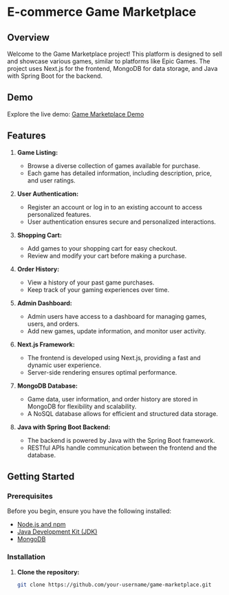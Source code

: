 # E-commerce Game Marketplace 

## Overview

Welcome to the Game Marketplace project! This platform is designed to sell and showcase various games, similar to platforms like Epic Games. The project uses Next.js for the frontend, MongoDB for data storage, and Java with Spring Boot for the backend.

## Demo

Explore the live demo: [Game Marketplace Demo](https://arcelity.vercel.app/)

## Features

1. **Game Listing:**
   - Browse a diverse collection of games available for purchase.
   - Each game has detailed information, including description, price, and user ratings.

2. **User Authentication:**
   - Register an account or log in to an existing account to access personalized features.
   - User authentication ensures secure and personalized interactions.

3. **Shopping Cart:**
   - Add games to your shopping cart for easy checkout.
   - Review and modify your cart before making a purchase.

4. **Order History:**
   - View a history of your past game purchases.
   - Keep track of your gaming experiences over time.

5. **Admin Dashboard:**
   - Admin users have access to a dashboard for managing games, users, and orders.
   - Add new games, update information, and monitor user activity.

6. **Next.js Framework:**
   - The frontend is developed using Next.js, providing a fast and dynamic user experience.
   - Server-side rendering ensures optimal performance.

7. **MongoDB Database:**
   - Game data, user information, and order history are stored in MongoDB for flexibility and scalability.
   - A NoSQL database allows for efficient and structured data storage.

8. **Java with Spring Boot Backend:**
   - The backend is powered by Java with the Spring Boot framework.
   - RESTful APIs handle communication between the frontend and the database.

## Getting Started

### Prerequisites

Before you begin, ensure you have the following installed:

- [Node.js and npm](https://nodejs.org/)
- [Java Development Kit (JDK)](https://www.oracle.com/java/technologies/javase-downloads.html)
- [MongoDB](https://www.mongodb.com/try/download/community)

### Installation

1. **Clone the repository:**

   ```bash
   git clone https://github.com/your-username/game-marketplace.git
